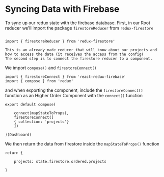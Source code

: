 # Syncing Data with Firebase

To sync up our redux state with the firebase database.
First, in our Root reducer we'll import the package `firestoreReducer` from `redux-firestore`

```

import { firestoreReducer } from 'redux-firestore'

This is an already made reducer that will know about our projects and how to access the data (it receives the access from the config)
The second step is to connect the firestore reducer to a component.
```

We import `compose()` and `firestoreConnect()`

```
import { firestoreConnect } from 'react-redux-firebase'
import { compose } from 'redux'
```


and when exporting the component, include the `firestoreConnect()` function as an Higher Order Component with the `connect()` function

```
export default compose(

    connect(mapStateToProps),
    firestoreConnect([
    { collection: 'projects'}
    ])

)(Dashboard)
```

We then return the data from firestore inside the `mapStateToProps()` function

```
return {

    projects: state.firestore.ordered.projects

}
```

